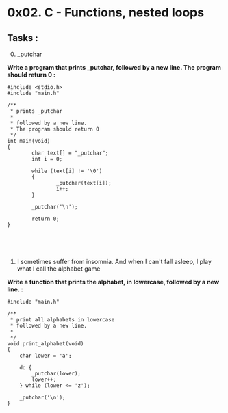 # 0x02. C - Functions, nested loops
## Tasks :
0. _putchar 

**Write a program that prints _putchar, followed by a new line.
The program should return 0 :**

```
#include <stdio.h>
#include "main.h"

/**
 * prints _putchar
 *
 * followed by a new line.
 * The program should return 0
 */
int main(void)
{
        char text[] = "_putchar";
        int i = 0;

        while (text[i] != '\0')
        {
                _putchar(text[i]);
                i++;
        }

        _putchar('\n');

        return 0;
}





```

1. I sometimes suffer from insomnia. And when I can't fall asleep, I play what I call the alphabet game

**Write a function that prints the alphabet, in lowercase, followed by a new line. :**

```
#include "main.h"

/**
 * print all alphabets in lowercase
 * followed by a new line.
 * 
 */
void print_alphabet(void)
{
    char lower = 'a';

    do {
        _putchar(lower);
        lower++;
    } while (lower <= 'z');

    _putchar('\n');
}



```



